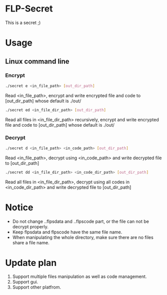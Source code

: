 # FLP-Secret
This is a secret ;)

# Usage
## Linux command line
### Encrypt
```bash
./secret e <in_file_path> [out_dir_path]
```
Read <in_file_path>, encrypt and write encrypted file and code to [out_dir_path] whose default is ./out/

```bash
./secret ed <in_file_dir_path> [out_dir_path]
```
Read all files in <in_file_dir_path> recursively, encrypt and write encrypted file and code to [out_dir_path] whose default is ./out/

### Decrypt
```bash
./secret d <in_file_path> <in_code_path> [out_dir_path]
```
Read <in_file_path>, decrypt using <in_code_path> and write decrypted file to [out_dir_path]

```bash
./secret dd <in_file_dir_path> <in_code_dir_path> [out_dir_path]
```
Read all files in <in_file_dir_path>, decrypt using all codes in <in_code_dir_path> and write decrypted file to [out_dir_path]

# Notice
- Do not change .<version>.flpsdata and .<version>.flpscode part, or the file can not be decrypt properly.
- Keep flpsdata and flpscode have the same file name.
- When manipulating the whole directory, make sure there are no files share a file name.

# Update plan
1. Support multiple files manipulation as well as code management.
2. Support gui.
3. Support other platfrom.
